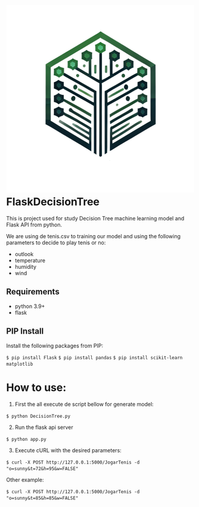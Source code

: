 # ![FlaskDecisionTree](logo.png "FlaskDecisionTree logo") FlaskDecisionTree
This is project used for study Decision Tree machine learning model and Flask API from python.

We are using de tenis.csv to training our model and using the following parameters to decide to play tenis or no:
- outlook
- temperature
- humidity
- wind

## Requirements
- python 3.9+
- flask

## PIP Install
Install the following packages from PIP:

`$ pip install Flask` 
`$ pip install pandas`
`$ pip install scikit-learn matplotlib`

# How to use:

1. First the all execute de script bellow for generate model:

`$ python DecisionTree.py` 

2. Run the flask api server

`$ python app.py`

3. Execute cURL with the desired parameters:

`$ curl -X POST http://127.0.0.1:5000/JogarTenis -d  "o=sunny&t=72&h=95&w=FALSE"`

Other example:

`$ curl -X POST http://127.0.0.1:5000/JogarTenis -d  "o=sunny&t=85&h=85&w=FALSE"`

